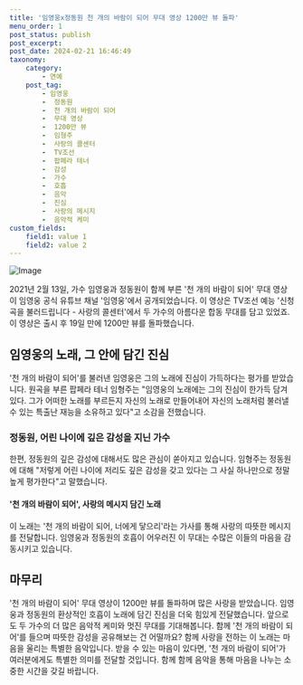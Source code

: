 ```yaml
---
title: '임영웅x정동원 천 개의 바람이 되어 무대 영상 1200만 뷰 돌파'
menu_order: 1
post_status: publish
post_excerpt: 
post_date: 2024-02-21 16:46:49
taxonomy:
    category:
        - 연예
    post_tag:
        - 임영웅
        -  정동원
        -  천 개의 바람이 되어
        -  무대 영상
        -  1200만 뷰
        -  임형주
        -  사랑의 콜센터
        -  TV조선
        -  팝페라 테너
        -  감성
        -  가수
        -  호흡
        -  음악
        -  진심
        -  사랑의 메시지
        -  음악적 케미
custom_fields:
    field1: value 1
    field2: value 2
---
```


![Image](https://ssl.pstatic.net/mimgnews/image/076/2024/02/20/2024022001001304600177671_20240220070302080.jpg?type=w540)

2021년 2월 13일, 가수 임영웅과 정동원이 함께 부른 '천 개의 바람이 되어' 무대 영상이 임영웅 공식 유튜브 채널 '임영웅'에서 공개되었습니다. 이 영상은 TV조선 예능 '신청곡을 불러드립니다 - 사랑의 콜센터'에서 두 가수의 아름다운 합동 무대를 담고 있었죠. 이 영상은 출시 후 19일 만에 1200만 뷰를 돌파했습니다.
## 임영웅의 노래, 그 안에 담긴 진심
'천 개의 바람이 되어'를 불러낸 임영웅은 그의 노래에 진심이 가득하다는 평가를 받았습니다. 원곡을 부른 팝페라 테너 임형주는 "임영웅의 노래에는 그의 진심이 한가득 담겨 있다. 그가 어떠한 노래를 부르든지 자신의 노래로 만들어내어 자신의 노래처럼 불러낼 수 있는 특출난 재능을 소유하고 있다"고 소감을 전했습니다.
### 정동원, 어린 나이에 깊은 감성을 지닌 가수
한편, 정동원의 깊은 감성에 대해서도 많은 관심이 쏟아지고 있습니다. 임형주는 정동원에 대해 "저렇게 어린 나이에 저리도 깊은 감성을 갖고 있다는 그 사실 하나만으로 정말 높게 평가한다"고 말했습니다.
#### '천 개의 바람이 되어', 사랑의 메시지 담긴 노래
이 노래는 '천 개의 바람이 되어, 너에게 닿으리'라는 가사를 통해 사랑의 따뜻한 메시지를 전달합니다. 임영웅과 정동원의 호흡이 어우러진 이 무대는 수많은 이들의 마음을 감동시키고 있습니다.
## 마무리
'천 개의 바람이 되어' 무대 영상이 1200만 뷰를 돌파하며 많은 사랑을 받았습니다. 임영웅과 정동원의 환상적인 호흡이 노래에 담긴 진심을 더욱 힘있게 전달했습니다. 앞으로도 두 가수의 더 많은 음악적 케미와 멋진 무대를 기대해봅니다. 함께 '천 개의 바람이 되어'를 들으며 따뜻한 감성을 공유해보는 건 어떨까요? 함께 사랑을 전하는 이 노래는 마음을 울리는 특별한 음악입니다. 받을 수 있는 마음이 있다면, '천 개의 바람이 되어'가 여러분에게도 특별한 의미를 전달할 것입니다. 함께 함께 음악을 통해 마음을 나누는 소중한 시간을 갖길 바랍니다.
